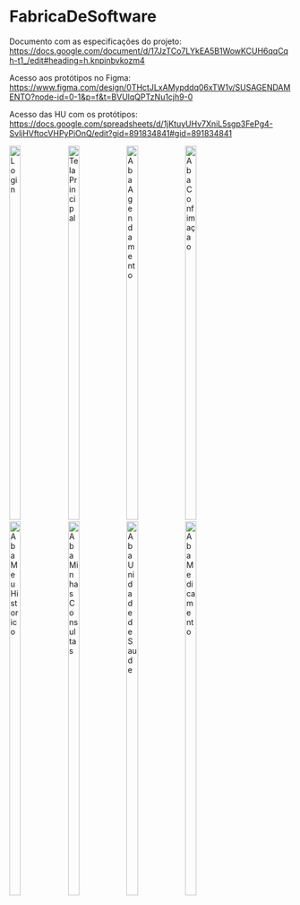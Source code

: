 # FabricaDeSoftware
Documento com as especificações do projeto: https://docs.google.com/document/d/17JzTCo7LYkEA5B1WowKCUH6qqCqh-t1_/edit#heading=h.knpinbvkozm4

Acesso aos protótipos no Figma: https://www.figma.com/design/0THctJLxAMypddq06xTW1v/SUSAGENDAMENTO?node-id=0-1&p=f&t=BVUlqQPTzNu1cjh9-0

Acesso das HU com os protótipos: https://docs.google.com/spreadsheets/d/1jKtuyUHv7XniL5sgp3FePg4-SvljHVftocVHPyPiOnQ/edit?gid=891834841#gid=891834841

<img width="20%" height="667" alt="Login" src="https://github.com/user-attachments/assets/023cba3b-eb49-4041-9ea3-accb56c438ec" />
<img width="20%" height="667" alt="Tela Principal" src="https://github.com/user-attachments/assets/11b27c9a-67f6-4a9a-9c74-aea5ffd97938" />
<img width="20%" height="667" alt="AbaAgendamento" src="https://github.com/user-attachments/assets/6ef04067-4ae0-4f37-a628-7aa308f6e84e" />
<img width="20%" height="667" alt="AbaConfimaçao" src="https://github.com/user-attachments/assets/e1d7b6bb-6c0c-452c-831e-97801811bc4c" />
<img width="20%" height="667" alt="AbaMeuHistorico" src="https://github.com/user-attachments/assets/8ec3240c-184a-43e6-8812-d86b189f8225" />
<img width="20%" height="667" alt="AbaMinhasConsultas" src="https://github.com/user-attachments/assets/c9789a35-a79e-4e11-9386-5c06a6480c1c" />
<img width="20%" height="667" alt="AbaUnidadedeSaude" src="https://github.com/user-attachments/assets/02a011da-5f97-41bd-99f3-1dd98bccc677" />
<img width="20%" height="667" alt="AbaMedicamento" src="https://github.com/user-attachments/assets/28dda518-b1f3-4510-869e-8f76699532a0" />
